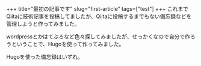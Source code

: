 +++
title="最初の記事です"
slug="first-article"
tags=["test"]
+++
これまでQiitaに技術記事を投稿してましたが、Qiitaに投稿するまでもない備忘録などを管理しようと作ってみました。

wordpressとかはてぶろなど色々探してみましたが、せっかくなので自分で作ろうということで、Hugoを使って作ってみました。

Hugoを使った備忘録はいずれ。
